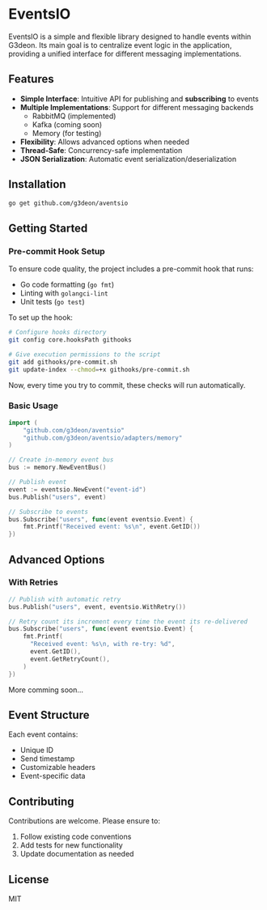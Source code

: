 # EventsIO

EventsIO is a simple and flexible library designed to handle events within G3deon. Its main goal is to centralize event logic in the application, providing a unified interface for different messaging implementations.

## Features

- **Simple Interface**: Intuitive API for publishing and **subscribing** to events
- **Multiple Implementations**: Support for different messaging backends
  - RabbitMQ (implemented)
  - Kafka (coming soon)
  - Memory (for testing)
- **Flexibility**: Allows advanced options when needed
- **Thread-Safe**: Concurrency-safe implementation
- **JSON Serialization**: Automatic event serialization/deserialization

## Installation

```bash
go get github.com/g3deon/aventsio
```

## Getting Started

### Pre-commit Hook Setup

To ensure code quality, the project includes a pre-commit hook that runs:
- Go code formatting (`go fmt`)
- Linting with `golangci-lint`
- Unit tests (`go test`)

To set up the hook:

```bash
# Configure hooks directory
git config core.hooksPath githooks

# Give execution permissions to the script
git add githooks/pre-commit.sh
git update-index --chmod=+x githooks/pre-commit.sh
```

Now, every time you try to commit, these checks will run automatically.

### Basic Usage

```go
import (
    "github.com/g3deon/aventsio"
    "github.com/g3deon/aventsio/adapters/memory"
)

// Create in-memory event bus
bus := memory.NewEventBus()

// Publish event
event := eventsio.NewEvent("event-id")
bus.Publish("users", event)

// Subscribe to events
bus.Subscribe("users", func(event eventsio.Event) {
    fmt.Printf("Received event: %s\n", event.GetID())
})
```

## Advanced Options

### With Retries

```go
// Publish with automatic retry
bus.Publish("users", event, eventsio.WithRetry())
```

```go
// Retry count its increment every time the event its re-delivered
bus.Subscribe("users", func(event eventsio.Event) {
    fmt.Printf(
      "Received event: %s\n, with re-try: %d", 
      event.GetID(), 
      event.GetRetryCount(),
    )
})
```

More comming soon...

## Event Structure

Each event contains:
- Unique ID
- Send timestamp
- Customizable headers
- Event-specific data

## Contributing

Contributions are welcome. Please ensure to:
1. Follow existing code conventions
2. Add tests for new functionality
3. Update documentation as needed

## License

MIT
